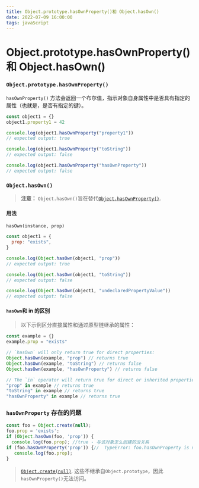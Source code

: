 ```yaml
---
title: Object.prototype.hasOwnProperty()和 Object.hasOwn()
date: 2022-07-09 16:00:00
tags: javaScript
---
```


# Object.prototype.hasOwnProperty()和 Object.hasOwn()

### `Object.prototype.hasOwnProperty()`

`hasOwnProperty()` 方法会返回一个布尔值，指示对象自身属性中是否具有指定的属性（也就是，是否有指定的键）。

```js
const object1 = {}
object1.property1 = 42

console.log(object1.hasOwnProperty("property1"))
// expected output: true

console.log(object1.hasOwnProperty("toString"))
// expected output: false

console.log(object1.hasOwnProperty("hasOwnProperty"))
// expected output: false
```

### `Object.hasOwn()`

> **注意：** `Object.hasOwn()`旨在替代[`Object.hasOwnProperty()`](https://developer.mozilla.org/en-US/docs/Web/JavaScript/Reference/Global_Objects/Object/hasOwnProperty).

#### 用法

`hasOwn(instance, prop)`

```js
const object1 = {
  prop: "exists",
}

console.log(Object.hasOwn(object1, "prop"))
// expected output: true

console.log(Object.hasOwn(object1, "toString"))
// expected output: false

console.log(Object.hasOwn(object1, "undeclaredPropertyValue"))
// expected output: false
```

#### `hasOwn`和 in 的区别

> 以下示例区分直接属性和通过原型链继承的属性：

```javascript
const example = {}
example.prop = "exists"

// `hasOwn` will only return true for direct properties:
Object.hasOwn(example, "prop") // returns true
Object.hasOwn(example, "toString") // returns false
Object.hasOwn(example, "hasOwnProperty") // returns false

// The `in` operator will return true for direct or inherited properties:
"prop" in example // returns true
"toString" in example // returns true
"hasOwnProperty" in example // returns true
```

### `hasOwnProperty` 存在的问题

```js
const foo = Object.create(null);
foo.prop = 'exists';
if (Object.hasOwn(foo, 'prop')) {
  console.log(foo.prop); //true - 与该对象怎么创建的没关系
if (foo.hasOwnProperty('prop')) {//  TypeError: foo.hasOwnProperty is not a function
   console.log(foo.prop);
}
```

> [`Object.create(null)`](https://developer.mozilla.org/en-US/docs/Web/JavaScript/Reference/Global_Objects/Object/create). 这些不继承自`Object.prototype`，因此`hasOwnProperty()`无法访问。
